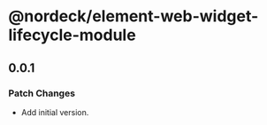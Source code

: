 # @nordeck/element-web-widget-lifecycle-module

## 0.0.1

### Patch Changes

- Add initial version.
